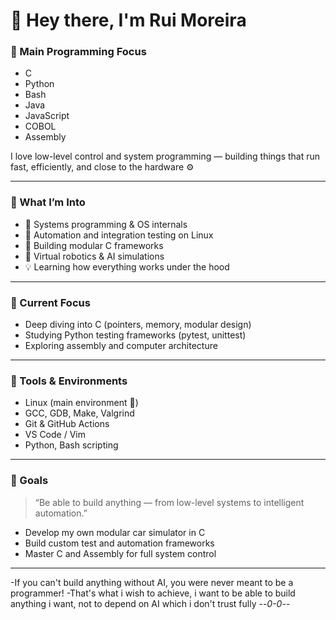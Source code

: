# 👋 Hey there, I'm Rui Moreira

### 🧠 Main Programming Focus
- C  
- Python  
- Bash  
- Java  
- JavaScript  
- COBOL  
- Assembly  

I love low-level control and system programming — building things that run fast, efficiently, and close to the hardware ⚙️

---

### 🧩 What I’m Into
- 🧱 Systems programming & OS internals  
- 🧮 Automation and integration testing on Linux  
- 🧰 Building modular C frameworks  
- 🤖 Virtual robotics & AI simulations  
- 💡 Learning how everything works under the hood  

---

### 🧪 Current Focus
- Deep diving into C (pointers, memory, modular design)  
- Studying Python testing frameworks (pytest, unittest)  
- Exploring assembly and computer architecture  

---

### 🔧 Tools & Environments
- Linux (main environment 🐧)  
- GCC, GDB, Make, Valgrind  
- Git & GitHub Actions  
- VS Code / Vim  
- Python, Bash scripting  

---

### 🚀 Goals
> “Be able to build anything — from low-level systems to intelligent automation.”

- Develop my own modular car simulator in C  
- Build custom test and automation frameworks  
- Master C and Assembly for full system control

---

-If you can't build anything without AI, you were never meant to be a programmer!
-That's what i wish to achieve, i want to be able to build anything i want, not to depend on AI which i don't trust fully --_0-0_--
